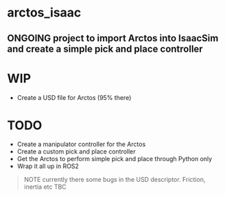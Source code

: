 # arctos_isaac

## ONGOING project to import Arctos into IsaacSim and create a simple pick and place controller

# WIP
- Create a USD file for Arctos (95% there)

# TODO
- Create a manipulator controller for the Arctos
- Create a custom pick and place controller
- Get the Arctos to perform simple pick and place through Python only
- Wrap it all up in ROS2


>NOTE currently there some bugs in the USD descriptor. Friction, inertia etc TBC 

